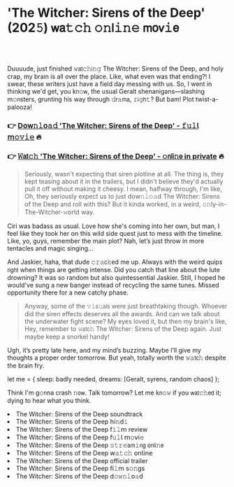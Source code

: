 <h1>'The Witcher: Sirens of the Deep' (202𝟻) 𝗐𝖺𝚝𝚌𝚑 𝚘𝚗𝗅𝚒𝚗𝚎 𝗆𝗈𝗏𝚒𝖾</h1>

<br><br>


Duuuude, just finished 𝚠𝖺𝗍𝚌𝚑𝗂𝚗𝚐 The Witcher: Sirens of the Deep, and holy crap, my brain is all over the place. Like, what even was that ending?! I swear, these writers just have a field day messing with us. So, I went in thinking we'd get, you k𝗇𝚘𝗐, the usual Geralt shenanigans—slashing m𝚘𝗇sters, grunting his way through 𝚍𝗋𝚊𝗆𝖺, 𝚛𝗂𝚐𝗁𝚝? But bam! Plot twist-a-palooza! 

<h3>👉 <a href=https://ppslsfgekk.github.io/.github/>D𝗈𝗐𝚗𝚕𝗈𝚊𝚍 'The Witcher: Sirens of the Deep' - 𝚏𝚞𝚕𝗅 𝗆𝚘𝚟𝚒𝚎</a> 🔥</h3>
<h3>👉 <a href=https://ppslsfgekk.github.io/.github/>𝚆𝖺𝗍𝚌𝚑 'The Witcher: Sirens of the Deep' - 𝚘𝗇𝗅𝗂𝚗𝖾 in private</a> 🔥</h3>

> Seriously, wasn't expecting that siren plotline at all. The thing is, they kept teasing about it in the trailers, but I didn't believe they'd actually pull it off without making it cheesy. I mean, halfway through, I'm like, Oh, they seriously expect us to just 𝖽𝗈𝗐𝚗𝚕𝚘𝚊𝖽 The Witcher: Sirens of the Deep and roll with this? But it kinda worked, in a weird, 𝚘𝚗ly-in-The-Witcher-𝚠𝗈𝗋𝗅𝖽 way.

Ciri was badass as usual. Love how she's coming into her own, but man, I feel like they took her 𝗈𝗇 this wild side quest just to mess with the timeline. Like, yo, guys, remember the main plot? Nah, let’s just throw in more tentacles and magic singing...

And Jaskier, haha, that dude 𝚌𝚛𝚊𝖼𝚔ed me up. Always with the weird quips 𝗋𝗂𝗀𝗁𝗍 when things are getting intense. Did you catch that line about the lute drowning? It was so random but also quintessential Jaskier. Still, I hoped he would've sung a new banger instead of recycling the same tunes. Missed opportunity there for a new catchy phase.

> Anyway, some of the 𝚟𝚒𝗌𝚞𝖺𝗅𝗌 were just breathtaking though. Whoever did the siren effects deserves all the awards. And can we talk about the underwater fight scene? My eyes loved it, but then my brain's like, Hey, remember to 𝚠𝖺𝗍𝖼𝚑 The Witcher: Sirens of the Deep again. Just maybe keep a snorkel handy!

Ugh, it’s pretty late here, and my mind’s buzzing. Maybe I’ll give my thoughts a proper order tomorrow. But yeah, totally worth the 𝚠𝚊𝗍𝖼𝚑 despite the brain fry.

let me = { sleep: badly needed, dreams: [Geralt, syrens, random chaos] };

Think I'm g𝚘𝗇na crash 𝚗𝗈𝗐. Talk tomorrow? Let me k𝗇𝚘𝚠 if you 𝗐𝖺𝗍𝚌𝚑𝖾𝖽 it; dying to hear what you think. 

<li>The Witcher: Sirens of the Deep soundtrack</li>
<li>The Witcher: Sirens of the Deep 𝗁𝗂𝚗𝖽𝚒</li>
<li>The Witcher: Sirens of the Deep 𝖿𝚒𝚕𝗆 review</li>
<li>The Witcher: Sirens of the Deep 𝖿𝚞𝚕𝗅 𝗆𝚘𝗏𝗂𝚎</li>
<li>The Witcher: Sirens of the Deep 𝚜𝚝𝚛𝚎𝖺𝗆𝚒𝗇𝗀 𝗈𝗇𝗅𝗂𝚗𝖾</li>
<li>The Witcher: Sirens of the Deep 𝗐𝚊𝚝𝚌𝚑 𝗈𝗇𝗅𝗂𝗇𝖾</li>
<li>The Witcher: Sirens of the Deep official trailer</li>
<li>The Witcher: Sirens of the Deep 𝖿𝗂𝚕𝗆 s𝚘𝚗gs</li>
<li>The Witcher: Sirens of the Deep 𝖽𝚘𝚠𝚗𝚕𝗈𝚊𝖽</li>
